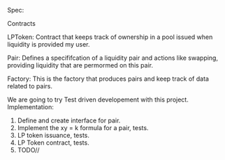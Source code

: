 Spec:

Contracts

LPToken:
Contract that keeps track of ownership in a pool issued when liquidity is provided my user.

Pair:
Defines a specififcation of a liquidity pair and actions like swapping, providing liquidity that are permormed on this pair. 


Factory:
This is the factory that produces pairs and keep track of data related to pairs.


We are going to try Test driven developement with this project.
Implementation:
1. Define and create interface for pair. 
2. Implement the xy = k formula for a pair, tests.
3. LP token issuance, tests.
4. LP Token contract, tests.
5. TODO//
